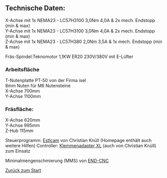 ## Technische Daten:
X-Achse mit 1x NEMA23 - LC57H3100 3,0Nm  4,0A & 2x mech. Endstopp (min & max)  
Y-Achse mit 1x NEMA23 - LC57H3100 3,0Nm  4,0A & 2x mech. Endstopp (min & max)  
Z-Achse mit 1x NEMA23 - LC57H380  2,0Nm  3,5A & 1x mech. Endstopp (min & max)  
    
Fräs-Spindel:Teknomotor 1,1KW ER20 230V/380V mit E-Lüfter
### Arbeitsfläche
T-Nutenplatte PT-50 von der Firma isel<br>
8mm Nuten für M6 Nutensteine  
X-Achse 700mm  
Y-Achse 1100mm  

### Fräsfläche:
X-Achse 620mm  
Y-Achse 995mm  
Z-Hub 115mm  
  
Steuerprogramm: [Estlcam](https://www.estlcam.de/) von Christian Knüll (Homepage enthält auch weitere Hilfen)
Controller: [Klemmenadapter XL](https://www.estlcam.de/tx.php) (auch von Christian Knüll) zum Einsatz

Minimalmengenschmierung (MMS) von [END-CNC](https://www.end-cnc-shop.de/)

[Zurück zum Start](https://makerspace-wi.github.io/Project-CNC-3/)